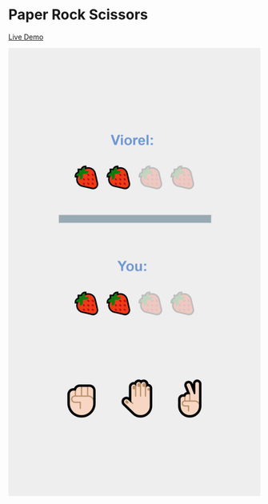 # Paper Rock Scissors

[Live Demo](https://isvio.github.io/PapRocSci/)

![GitHub Logo](/E-Git-Hub-Pap-Roc-Sci-index-html-Galaxy-S5.png)
